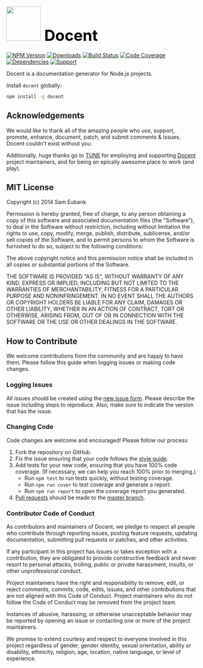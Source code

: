 # <a href="http://lighter.io/docent" style="font-size:40px;text-decoration:none;color:#000"><img src="https://cdn.rawgit.com/lighterio/lighter.io/master/public/docent.svg" style="width:90px;height:90px"> Docent</a>
[![NPM Version](https://img.shields.io/npm/v/docent.svg)](https://npmjs.org/package/docent)
[![Downloads](https://img.shields.io/npm/dm/docent.svg)](https://npmjs.org/package/docent)
[![Build Status](https://img.shields.io/travis/lighterio/docent.svg)](https://travis-ci.org/lighterio/docent)
[![Code Coverage](https://img.shields.io/coveralls/lighterio/docent/master.svg)](https://coveralls.io/r/lighterio/docent)
[![Dependencies](https://img.shields.io/david/lighterio/docent.svg)](https://david-dm.org/lighterio/docent)
[![Support](https://img.shields.io/gratipay/Lighter.io.svg)](https://gratipay.com/Lighter.io/)


Docent is a documentation generator for Node.js projects.

Install `docent` globally:
```bash
npm install -g docent
```


## Acknowledgements

We would like to thank all of the amazing people who use, support,
promote, enhance, document, patch, and submit comments & issues.
Docent couldn't exist without you.

Additionally, huge thanks go to [TUNE](http://www.tune.com) for employing
and supporting [Docent](http://lighter.io/docent) project maintainers,
and for being an epically awesome place to work (and play).


## MIT License

Copyright (c) 2014 Sam Eubank

Permission is hereby granted, free of charge, to any person obtaining a copy
of this software and associated documentation files (the "Software"), to deal
in the Software without restriction, including without limitation the rights
to use, copy, modify, merge, publish, distribute, sublicense, and/or sell
copies of the Software, and to permit persons to whom the Software is
furnished to do so, subject to the following conditions:

The above copyright notice and this permission notice shall be included in all
copies or substantial portions of the Software.

THE SOFTWARE IS PROVIDED "AS IS", WITHOUT WARRANTY OF ANY KIND, EXPRESS OR
IMPLIED, INCLUDING BUT NOT LIMITED TO THE WARRANTIES OF MERCHANTABILITY,
FITNESS FOR A PARTICULAR PURPOSE AND NONINFRINGEMENT. IN NO EVENT SHALL THE
AUTHORS OR COPYRIGHT HOLDERS BE LIABLE FOR ANY CLAIM, DAMAGES OR OTHER
LIABILITY, WHETHER IN AN ACTION OF CONTRACT, TORT OR OTHERWISE, ARISING FROM,
OUT OF OR IN CONNECTION WITH THE SOFTWARE OR THE USE OR OTHER DEALINGS IN THE
SOFTWARE.


## How to Contribute

We welcome contributions from the community and are happy to have them.
Please follow this guide when logging issues or making code changes.

### Logging Issues

All issues should be created using the
[new issue form](https://github.com/lighterio/docent/issues/new).
Please describe the issue including steps to reproduce. Also, make sure
to indicate the version that has the issue.

### Changing Code

Code changes are welcome and encouraged! Please follow our process:

1. Fork the repository on GitHub.
2. Fix the issue ensuring that your code follows the
   [style guide](http://lighter.io/style-guide).
3. Add tests for your new code, ensuring that you have 100% code coverage.
   (If necessary, we can help you reach 100% prior to merging.)
   * Run `npm test` to run tests quickly, without testing coverage.
   * Run `npm run cover` to test coverage and generate a report.
   * Run `npm run report` to open the coverage report you generated.
4. [Pull requests](http://help.github.com/send-pull-requests/) should be made
   to the [master branch](https://github.com/lighterio/docent/tree/master).

### Contributor Code of Conduct

As contributors and maintainers of Docent, we pledge to respect all
people who contribute through reporting issues, posting feature requests,
updating documentation, submitting pull requests or patches, and other
activities.

If any participant in this project has issues or takes exception with a
contribution, they are obligated to provide constructive feedback and never
resort to personal attacks, trolling, public or private harassment, insults, or
other unprofessional conduct.

Project maintainers have the right and responsibility to remove, edit, or
reject comments, commits, code, edits, issues, and other contributions
that are not aligned with this Code of Conduct. Project maintainers who do
not follow the Code of Conduct may be removed from the project team.

Instances of abusive, harassing, or otherwise unacceptable behavior may be
reported by opening an issue or contacting one or more of the project
maintainers.

We promise to extend courtesy and respect to everyone involved in this project
regardless of gender, gender identity, sexual orientation, ability or
disability, ethnicity, religion, age, location, native language, or level of
experience.
